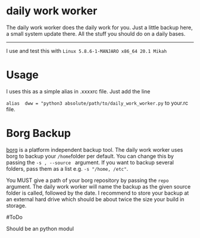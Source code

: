 # daily work worker
The daily work worker does the daily work for you.
Just a little backup here, a small system update there. 
All the stuff you should do on a daily bases.

--------------------------------------------------------
I use and test this with ```Linux 5.8.6-1-MANJARO x86_64 20.1 Mikah```
# Usage
I uses this as a simple alias in .xxxxrc file.
Just add the line

```alias  dww = "python3 absolute/path/to/daily_work_worker.py``` to your.rc file.
# Borg Backup
[borg](https://borgbackup.readthedocs.io/en/stable/) is a platform independent backup tool.
The daily work worker uses borg to backup your ```/home```folder per default.
You can change this by passing the ```-s , --source ``` argument.
If you want to backup several folders, pass them as a list e.g. ```-s "/home, /etc"```.

You MUST give a path of your borg repository by passing the ```repo```
argument. The daily work worker will name the backup as the given source folder is called, followed by the date.
I recommend to store your backup at an external hard drive which should be about twice the size your build in storage.

#ToDo

Should be an python modul
